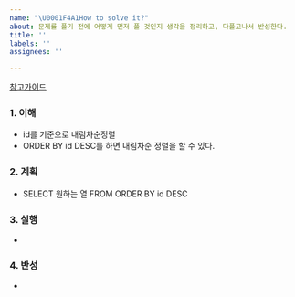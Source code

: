 ```yaml
---
name: "\U0001F4A1How to solve it?"
about: 문제를 풀기 전에 어떻게 먼저 풀 것인지 생각을 정리하고, 다풀고나서 반성한다.
title: ''
labels: ''
assignees: ''

---
```


[참고가이드](https://megaptera.notion.site/6-5f9b4105eb0748fd8f8baa631d92d6ea)

### 1. 이해
- id를 기준으로 내림차순정렬
- ORDER BY id DESC를 하면 내림차순 정렬을 할 수 있다.

### 2. 계획
- SELECT 원하는 열 FROM ORDER BY id DESC

### 3. 실행
- 

### 4. 반성
-
